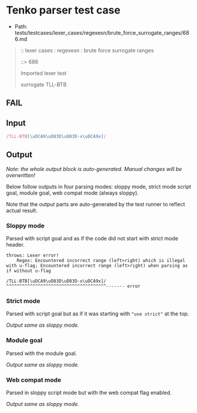 # Tenko parser test case

- Path: tests/testcases/lexer_cases/regexesn/brute_force_surrogate_ranges/686.md

> :: lexer cases : regexesn : brute force surrogate ranges
>
> ::> 686
>
> Imported lexer test
>
> surrogate TLL-BTB

## FAIL

## Input

`````js
/TLL-BTB[\uDCA9\uD83D\uD83D-x\uDCA9x]/
`````

## Output

_Note: the whole output block is auto-generated. Manual changes will be overwritten!_

Below follow outputs in four parsing modes: sloppy mode, strict mode script goal, module goal, web compat mode (always sloppy).

Note that the output parts are auto-generated by the test runner to reflect actual result.

### Sloppy mode

Parsed with script goal and as if the code did not start with strict mode header.

`````
throws: Lexer error!
    Regex: Encountered incorrect range (left>right) which is illegal with u-flag; Encountered incorrect range (left>right) when parsing as if without u-flag

/TLL-BTB[\uDCA9\uD83D\uD83D-x\uDCA9x]/
^^^^^^^^^^^^^^^^^^^^^^^^^^^^^^^^^^^^^^------- error
`````

### Strict mode

Parsed with script goal but as if it was starting with `"use strict"` at the top.

_Output same as sloppy mode._

### Module goal

Parsed with the module goal.

_Output same as sloppy mode._

### Web compat mode

Parsed in sloppy script mode but with the web compat flag enabled.

_Output same as sloppy mode._
